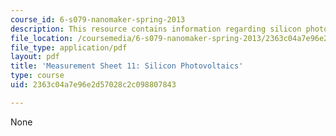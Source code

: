 ```yaml
---
course_id: 6-s079-nanomaker-spring-2013
description: This resource contains information regarding silicon photovoltaics.
file_location: /coursemedia/6-s079-nanomaker-spring-2013/2363c04a7e96e2d57028c2c098807843_MIT6_S079S13_lab11.pdf
file_type: application/pdf
layout: pdf
title: 'Measurement Sheet 11: Silicon Photovoltaics'
type: course
uid: 2363c04a7e96e2d57028c2c098807843

---
```

None